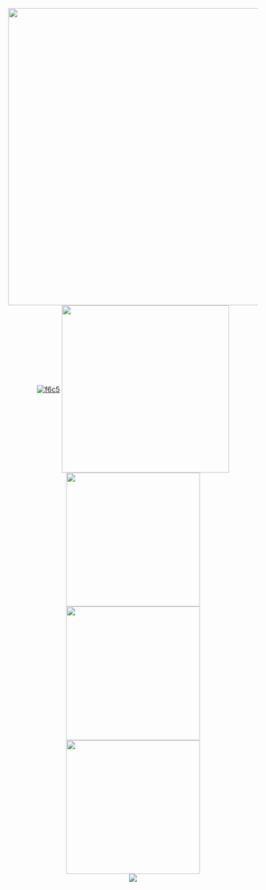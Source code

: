 <div align="center">
  <a href="https://github.com/anuraghazra/github-readme-stats">
    <img align="center"
      src="https://github-readme-stats.vercel.app/api?username=f6c5&show_icons=true&count_private=true&theme=nord&line_height=20&count_private=true&include_all_commits=true&hide_border=true"
      width="600px" />
  </a>
</div>

<div align="center">
  <a href="#"><img align="center"
      src="https://github-readme-streak-stats.herokuapp.com/?user=f6c5&theme=nord&hide_border=true&fire=azure&sideNums=azure"
      alt="f6c5" /></a>
  <a href="https://github.com/anuraghazra/github-readme-stats">
    <img align="center"
      src="https://github-readme-stats.vercel.app/api/top-langs/?username=f6c5&theme=nord&hide_border=false&include_all_commits=true&count_private=true&layout=compact&langs_count=10&include_private=true"
      width="338px" />
  </a>
</div>

<div align="center">
  <a href="https://github.com/vn7n24fzkq/github-profile-summary-cards">
    <img align="center"
      src="https://raw.githubusercontent.com/f6c5/my-github-profile-summary-cards/master/profile-summary-card-output/nord_dark/1-repos-per-language.svg"
      width="270px" />
  </a>
  <a href="https://github.com/vn7n24fzkq/github-profile-summary-cards">
    <img align="center"
      src="https://raw.githubusercontent.com/f6c5/my-github-profile-summary-cards/master/profile-summary-card-output/nord_dark/2-most-commit-language.svg"
      width="270px" />
  </a>
  <a href="https://github.com/vn7n24fzkq/github-profile-summary-cards">
    <img align="center"
      src="https://raw.githubusercontent.com/f6c5/my-github-profile-summary-cards/master/profile-summary-card-output/nord_dark/4-productive-time.svg"
      width="270px" />
  </a>
</div>


<div align="center">
  <a href="https://github.com/ryo-ma/github-profile-trophy">
    <img align="center"
      src="https://github-profile-trophy.vercel.app/?username=f6c5&theme=nord&column=8&no-frame=true&margin-w=5" />
  </a>
</div>

